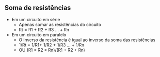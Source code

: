 ## Soma de resistências
- Em um circuito em série
  - Apenas somar as resistências do circuito
  - Rt = R1 + R2 + R3 ... + Rn 
- Em um circuito em paralelo
  - O inverso da resistência é igual ao inverso da soma das resistências
  - 1/Rt = 1/R1+ 1/R2 + 1/R3 ... + 1/Rn
  - OU (R1 * R2 * Rn)/(R1 + R2 + Rn)